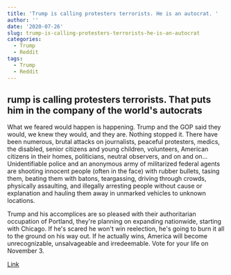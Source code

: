 ```yaml
---
title: 'Trump is calling protesters terrorists. He is an autocrat. '
author: ''
date: '2020-07-26'
slug: trump-is-calling-protesters-terrorists-he-is-an-autocrat
categories:
  - Trump
  - Reddit
tags:
  - Trump
  - Reddit
---
```



## rump is calling protesters terrorists. That puts him in the company of the world's autocrats

What we feared would happen is happening. Trump and the GOP said they would, we knew they would, and they are. Nothing stopped it. There have been numerous, brutal attacks on journalists, peaceful protesters, medics, the disabled, senior citizens and young children, volunteers, American citizens in their homes, politicians, neutral observers, and on and on... Unidentifiable police and an anonymous army of militarized federal agents are shooting innocent people (often in the face) with rubber bullets, tasing them, beating them with batons, teargassing, driving through crowds, physically assaulting, and illegally arresting people without cause or explanation and hauling them away in unmarked vehicles to unknown locations.

Trump and his accomplices are so pleased with their authoritarian occupation of Portland, they're planning on expanding nationwide, starting with Chicago. If he's scared he won't win reelection, he's going to burn it all to the ground on his way out. If he actually wins, America will become unrecognizable, unsalvageable and irredeemable. Vote for your life on November 3.

[Link](https://www.reddit.com/r/politics/comments/hxxshy/trump_is_calling_protesters_terrorists_that_puts/fz9sd1s?utm_source=share&utm_medium=web2x)